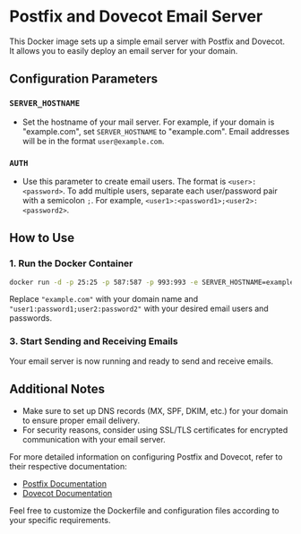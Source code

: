 # Postfix and Dovecot Email Server

This Docker image sets up a simple email server with Postfix and Dovecot. It allows you to easily deploy an email server for your domain.

## Configuration Parameters

### `SERVER_HOSTNAME`

- Set the hostname of your mail server. For example, if your domain is "example.com", set `SERVER_HOSTNAME` to "example.com". Email addresses will be in the format `user@example.com`.

### `AUTH`

- Use this parameter to create email users. The format is `<user>:<password>`. To add multiple users, separate each user/password pair with a semicolon `;`. For example, `<user1>:<password1>;<user2>:<password2>`.

## How to Use

### 1. Run the Docker Container

```bash
docker run -d -p 25:25 -p 587:587 -p 993:993 -e SERVER_HOSTNAME=example.com -e AUTH="user1:password1;user2:password2" email-server
```

Replace `"example.com"` with your domain name and `"user1:password1;user2:password2"` with your desired email users and passwords.

### 3. Start Sending and Receiving Emails

Your email server is now running and ready to send and receive emails.

## Additional Notes

- Make sure to set up DNS records (MX, SPF, DKIM, etc.) for your domain to ensure proper email delivery.
- For security reasons, consider using SSL/TLS certificates for encrypted communication with your email server.

For more detailed information on configuring Postfix and Dovecot, refer to their respective documentation:

- [Postfix Documentation](http://www.postfix.org/documentation.html)
- [Dovecot Documentation](https://doc.dovecot.org/)
  
Feel free to customize the Dockerfile and configuration files according to your specific requirements.
